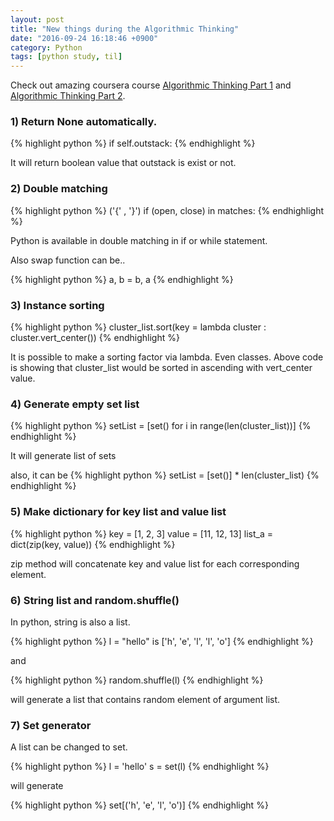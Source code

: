```yaml
---
layout: post
title: "New things during the Algorithmic Thinking"
date: "2016-09-24 16:18:46 +0900"
category: Python
tags: [python study, til]
---
```


Check out amazing coursera course [Algorithmic Thinking Part 1](https://www.coursera.org/learn/algorithmic-thinking-1) and [Algorithmic Thinking Part 2](https://www.coursera.org/learn/algorithmic-thinking-2).

<h3>1) Return None automatically.</h3>

{% highlight python %}
if self.outstack:
{% endhighlight %}

It will return boolean value that outstack is exist or not.


<h3>2) Double matching</h3>

{% highlight python %}
('{' , '}')
if (open, close) in matches:
{% endhighlight %}

Python is available in double matching in if or while statement.

Also swap function can be..

{% highlight python %}
a, b = b, a
{% endhighlight %}


<h3>3) Instance sorting</h3>

{% highlight python %}
cluster_list.sort(key =
    lambda cluster : cluster.vert_center())
{% endhighlight %}

It is possible to make a sorting factor via lambda. Even classes.
Above code is showing that cluster_list would be sorted in ascending with vert_center value.


<h3>4) Generate empty set list</h3>

{% highlight python %}
setList = [set() for i in range(len(cluster_list))]
{% endhighlight %}

It will generate list of sets

also, it can be
{% highlight python %}
setList = [set()] * len(cluster_list)
{% endhighlight %}

<h3>5) Make dictionary for key list and value list</h3>

{% highlight python %}
key = [1, 2, 3]
value  = [11, 12, 13]
list_a = dict(zip(key, value))
{% endhighlight %}

zip method will concatenate key and value list for each corresponding element.


<h3>6) String list and random.shuffle()</h3>

In python, string is also a list.

{% highlight python %}
l = "hello" is ['h', 'e', 'l', 'l', 'o']
{% endhighlight %}

and

{% highlight python %}
random.shuffle(l)
{% endhighlight %}

will generate a list that contains random element of argument list.


<h3>7) Set generator</h3>

A list can be changed to set.

{% highlight python %}
l = 'hello'
s = set(l)
{% endhighlight %}

will generate

{% highlight python %}
set[('h', 'e', 'l', 'o')]
{% endhighlight %}
